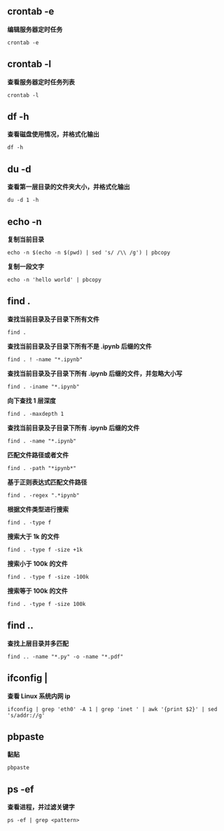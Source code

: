 ## crontab -e
**编辑服务器定时任务**
```
crontab -e
```
## crontab -l
**查看服务器定时任务列表**
```
crontab -l
```
## df -h
**查看磁盘使用情况，并格式化输出**
```
df -h
```
## du -d
**查看第一层目录的文件夹大小，并格式化输出**
```
du -d 1 -h
```
## echo -n
**复制当前目录**
```
echo -n $(echo -n $(pwd) | sed 's/ /\\ /g') | pbcopy
```
**复制一段文字**
```
echo -n 'hello world' | pbcopy
```
## find .
**查找当前目录及子目录下所有文件**
```
find .
```
**查找当前目录及子目录下所有不是 .ipynb 后缀的文件**
```
find . ! -name "*.ipynb"
```
**查找当前目录及子目录下所有 .ipynb 后缀的文件，并忽略大小写**
```
find . -iname "*.ipynb"
```
**向下查找 1 层深度**
```
find . -maxdepth 1
```
**查找当前目录及子目录下所有 .ipynb 后缀的文件**
```
find . -name "*.ipynb"
```
**匹配文件路径或者文件**
```
find . -path "*ipynb*"
```
**基于正则表达式匹配文件路径**
```
find . -regex ".*ipynb"
```
**根据文件类型进行搜索**
```
find . -type f
```
**搜索大于 1k 的文件**
```
find . -type f -size +1k
```
**搜索小于 100k 的文件**
```
find . -type f -size -100k
```
**搜索等于 100k 的文件**
```
find . -type f -size 100k
```
## find ..
**查找上层目录并多匹配**
```
find .. -name "*.py" -o -name "*.pdf"
```
## ifconfig |
**查看 Linux 系统内网 ip**
```
ifconfig | grep 'eth0' -A 1 | grep 'inet ' | awk '{print $2}' | sed 's/addr://g'
```
## pbpaste
**黏贴**
```
pbpaste
```
## ps -ef
**查看进程，并过滤关键字**
```
ps -ef | grep <pattern>
```

